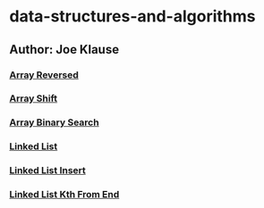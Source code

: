 # data-structures-and-algorithms
## Author: Joe Klause

### [Array Reversed](challenges/arrayReverse/array-reverse.js)

### [Array Shift](challenges/arrayShift/array-shift.js)

### [Array Binary Search](challenges/arrayBinarySearch/array-binary-search.js)

### [Linked List](challenges/linkedList/linked-list.js)

### [Linked List Insert](challenges/linkedList/linked-list.js)

### [Linked List Kth From End](challenges/linkedList/linked-list.js)